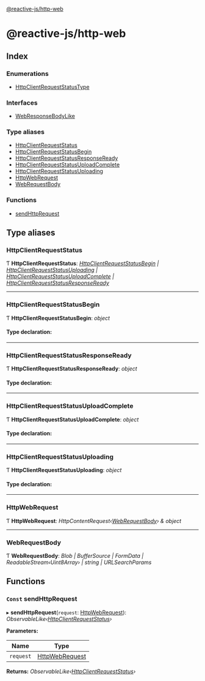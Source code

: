 [@reactive-js/http-web](README.md)

# @reactive-js/http-web

## Index

### Enumerations

* [HttpClientRequestStatusType](enums/httpclientrequeststatustype.md)

### Interfaces

* [WebResponseBodyLike](interfaces/webresponsebodylike.md)

### Type aliases

* [HttpClientRequestStatus](README.md#httpclientrequeststatus)
* [HttpClientRequestStatusBegin](README.md#httpclientrequeststatusbegin)
* [HttpClientRequestStatusResponseReady](README.md#httpclientrequeststatusresponseready)
* [HttpClientRequestStatusUploadComplete](README.md#httpclientrequeststatusuploadcomplete)
* [HttpClientRequestStatusUploading](README.md#httpclientrequeststatusuploading)
* [HttpWebRequest](README.md#httpwebrequest)
* [WebRequestBody](README.md#webrequestbody)

### Functions

* [sendHttpRequest](README.md#const-sendhttprequest)

## Type aliases

###  HttpClientRequestStatus

Ƭ **HttpClientRequestStatus**: *[HttpClientRequestStatusBegin](README.md#httpclientrequeststatusbegin) | [HttpClientRequestStatusUploading](README.md#httpclientrequeststatusuploading) | [HttpClientRequestStatusUploadComplete](README.md#httpclientrequeststatusuploadcomplete) | [HttpClientRequestStatusResponseReady](README.md#httpclientrequeststatusresponseready)*

___

###  HttpClientRequestStatusBegin

Ƭ **HttpClientRequestStatusBegin**: *object*

#### Type declaration:

___

###  HttpClientRequestStatusResponseReady

Ƭ **HttpClientRequestStatusResponseReady**: *object*

#### Type declaration:

___

###  HttpClientRequestStatusUploadComplete

Ƭ **HttpClientRequestStatusUploadComplete**: *object*

#### Type declaration:

___

###  HttpClientRequestStatusUploading

Ƭ **HttpClientRequestStatusUploading**: *object*

#### Type declaration:

___

###  HttpWebRequest

Ƭ **HttpWebRequest**: *HttpContentRequest‹[WebRequestBody](README.md#webrequestbody)› & object*

___

###  WebRequestBody

Ƭ **WebRequestBody**: *Blob | BufferSource | FormData | ReadableStream‹Uint8Array› | string | URLSearchParams*

## Functions

### `Const` sendHttpRequest

▸ **sendHttpRequest**(`request`: [HttpWebRequest](README.md#httpwebrequest)): *ObservableLike‹[HttpClientRequestStatus](README.md#httpclientrequeststatus)›*

**Parameters:**

Name | Type |
------ | ------ |
`request` | [HttpWebRequest](README.md#httpwebrequest) |

**Returns:** *ObservableLike‹[HttpClientRequestStatus](README.md#httpclientrequeststatus)›*
